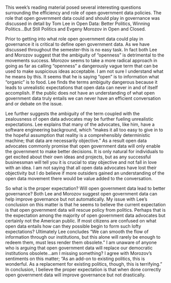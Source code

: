 This week’s reading material posed several interesting questions surrounding the efficiency and role of open government data policies. The role that open government data could and should play in governance was discussed in detail by Tom Lee in Open Data: Better Politics, Winning Politics…But Still Politics and Evgeny Morozov in Open and Closed.  

Prior to getting into what role open government data could play in governance it is critical to define open government data. As we have discussed throughout the semester-this is no easy task. In fact both Lee and Morozov suggest that the ambiguity of “openness” is detrimental to the movements success. Morozov seems to take a more radical approach in going as far as calling “openness” a dangerously vague term that can be used to make suspicious ideas acceptable. I am not sure I understand what he means by this. It seems that he is saying “open” is to information what “organic” is to food. Lee finds the terms ambiguity dangerous because it leads to unrealistic expectations that open data can never in and of itself accomplish. If the public does not have an understanding of what open government data truly entails we can never have an efficient conversation and or debate on the issue. 

 Lee further suggests the ambiguity of the term coupled with the zealousness of open data advocates may be further fueling unrealistic expectations. Lee explains that many of the advocates, like him, have a software engineering background, which “makes it all too easy to give in to the hopeful assumption that reality is a comprehensibly deterministic machine; that data are necessarily objective.” As a result open data advocates commonly promise that open government data will only enable the government to make better decisions. It is only natural for individuals to get excited about their own ideas and projects, but as any successful businessman will tell you it is crucial to stay objective and not fall in love with an idea. I am not saying that all open data advocates have lost their objectivity but I do believe if more outsiders gained an understanding of the open data movement there would be value added to the conversation. 
 
 So what is the proper expectation? Will open government data lead to better governance?  Both Lee and Morozov suggest open government data can help improve governance but not automatically. My issue with Lee’s conclusion on this matter is that he seems to believe the current expectation is that open government data will rescue policy from politics. Perhaps that is the expectation among the majority of open government data advocates but certainly not the American public. If most citizens are confused on what open data entails how can they possible begin to form such lofty expectations? Ultimately Lee concludes “We can smooth the flow of information through our institutions, but this alone will rarely be enough to redeem them, must less render them obsolete.”  I am unaware of anyone who is arguing that open government data will replace our democratic institutions obsolete...am I missing something? I agree with Morozov’s sentiments on this matter; “As an add-on to existing politics, this is wonderful. As a replacement for existing politics, though, this is terrifying.” In conclusion, I believe the proper expectation is that when done correctly open government data will improve governance but not drastically. 
